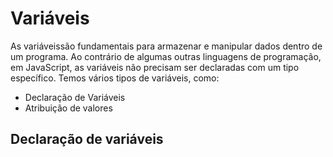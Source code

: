 # Variáveis

As variáveissão fundamentais para armazenar e manipular dados dentro de um programa. Ao contrário de algumas outras linguagens de programação, em JavaScript, as variáveis não precisam ser declaradas com um tipo específico. Temos vários tipos de variáveis, como:

- Declaração de Variáveis
- Atribuição de valores


## Declaração de variáveis
  